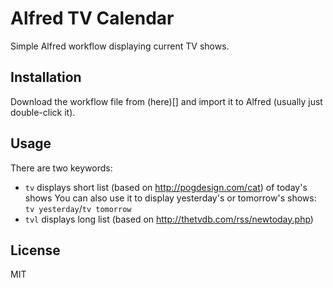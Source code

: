 # Alfred TV Calendar
Simple Alfred workflow displaying current TV shows.

## Installation
Download the workflow file from (here)[] and import it to Alfred (usually just double-click it).

## Usage
There are two keywords:
- `tv` displays short list (based on http://pogdesign.com/cat) of today's shows
You can also use it to display yesterday's or tomorrow's shows: `tv yesterday`/`tv tomorrow`
- `tvl` displays long list (based on http://thetvdb.com/rss/newtoday.php)

## License
MIT
